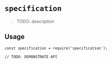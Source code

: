 # `specification`

> TODO: description

## Usage

```
const specification = require('specification');

// TODO: DEMONSTRATE API
```
